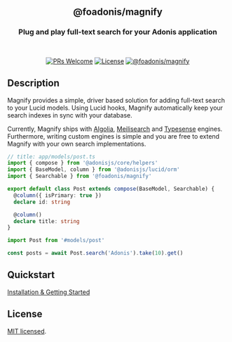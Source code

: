 <div align="center">
<br/>

## @foadonis/magnify

### Plug and play full-text search for your Adonis application

<br/>
</div>

<div align="center">

[![PRs Welcome](https://img.shields.io/badge/PRs-Are%20welcome-brightgreen.svg?style=flat-square)](https://makeapullrequest.com) [![License](https://img.shields.io/github/license/FriendsOfAdonis/magnify?label=License&style=flat-square)](LICENCE) [![@foadonis/magnify](https://img.shields.io/npm/v/%40foadonis%2Fmagnify?style=flat-square)](https://www.npmjs.com/package/@foadonis/magnify)

</div>

## Description

Magnify provides a simple, driver based solution for adding full-text search to your Lucid models. Using Lucid hooks, Magnify automatically keep your search indexes in sync with your database.

Currently, Magnify ships with [Algolia](https://algolia.com), [Meilisearch](https://www.meilisearch.com/) and [Typesense](https://typesense.org/) engines. Furthermore, writing custom engines is simple and you are free to extend Magnify with your own search implementations.

```ts
// title: app/models/post.ts
import { compose } from '@adonisjs/core/helpers'
import { BaseModel, column } from '@adonisjs/lucid/orm'
import { Searchable } from '@foadonis/magnify'

export default class Post extends compose(BaseModel, Searchable) {
  @column({ isPrimary: true })
  declare id: string

  @column()
  declare title: string
}
```

```ts
import Post from '#models/post'

const posts = await Post.search('Adonis').take(10).get()
```

## Quickstart

[Installation & Getting Started](https://friendsofadonis.github.io/docs/magnify/getting-started)

## License

[MIT licensed](LICENSE.md).
